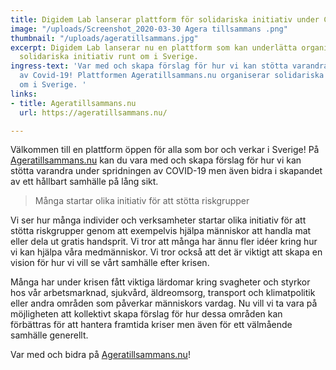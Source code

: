 ```yaml
---
title: Digidem Lab lanserar plattform för solidariska initiativ under Corona-krisen
image: "/uploads/Screenshot_2020-03-30 Agera tillsammans .png"
thumbnail: "/uploads/ageratillsammans.jpg"
excerpt: Digidem Lab lanserar nu en plattform som kan underlätta organiseringen av
  solidariska initiativ runt om i Sverige.
ingress-text: 'Var med och skapa förslag för hur vi kan stötta varandra under spridningen
  av Covid-19! Plattformen Ageratillsammans.nu organiserar solidariska initiativ runt
  om i Sverige. '
links:
- title: Ageratillsammans.nu
  url: https://ageratillsammans.nu/

---
```

Välkommen till en plattform öppen för alla som bor och verkar i Sverige! På [Ageratillsammans.nu](https://ageratillsammans.nu/ "Ageratillsammans.nu") kan du vara med och skapa förslag för hur vi kan stötta varandra under spridningen av COVID-19 men även bidra i skapandet av ett hållbart samhälle på lång sikt.

> Många startar olika initiativ för att stötta riskgrupper 

Vi ser hur många individer och verksamheter startar olika initiativ för att stötta riskgrupper genom att exempelvis hjälpa människor att handla mat eller dela ut gratis handsprit. Vi tror att många har ännu fler idéer kring hur vi kan hjälpa våra medmänniskor. Vi tror också att det är viktigt att skapa en vision för hur vi vill se vårt samhälle efter krisen.

Många har under krisen fått viktiga lärdomar kring svagheter och styrkor hos vår arbetsmarknad, sjukvård, äldreomsorg, transport och klimatpolitik eller andra områden som påverkar människors vardag. Nu vill vi ta vara på möjligheten att kollektivt skapa förslag för hur dessa områden kan förbättras för att hantera framtida kriser men även för ett välmående samhälle generellt.

Var med och bidra på [Ageratillsammans.nu](https://ageratillsammans.nu/ "Ageratillsammans.nu")!